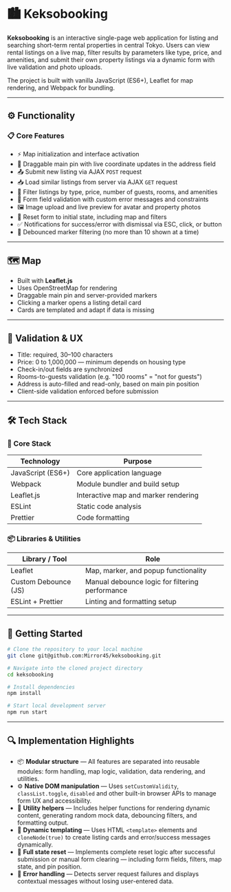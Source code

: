 # 🏙️ Keksobooking

**Keksobooking** is an interactive single-page web application for listing and searching short-term rental properties in central Tokyo. Users can view rental listings on a live map, filter results by parameters like type, price, and amenities, and submit their own property listings via a dynamic form with live validation and photo uploads.
  
The project is built with vanilla JavaScript (ES6+), Leaflet for map rendering, and Webpack for bundling.

---

## ⚙️ Functionality

### 📋 Core Features

- ⚡ Map initialization and interface activation
- 📍 Draggable main pin with live coordinate updates in the address field
- 📤 Submit new listing via AJAX `POST` request
- 📥 Load similar listings from server via AJAX `GET` request
- 🧭 Filter listings by type, price, number of guests, rooms, and amenities
- 📑 Form field validation with custom error messages and constraints
- 🖼️ Image upload and live preview for avatar and property photos
- 🧽 Reset form to initial state, including map and filters
- ✅ Notifications for success/error with dismissal via ESC, click, or button
- 🧠 Debounced marker filtering (no more than 10 shown at a time)

---

## 🗺️ Map

- Built with **Leaflet.js**
- Uses OpenStreetMap for rendering
- Draggable main pin and server-provided markers
- Clicking a marker opens a listing detail card
- Cards are templated and adapt if data is missing

---

## 🧪 Validation & UX

- Title: required, 30–100 characters
- Price: 0 to 1,000,000 — minimum depends on housing type
- Check-in/out fields are synchronized
- Rooms-to-guests validation (e.g. "100 rooms" = "not for guests")
- Address is auto-filled and read-only, based on main pin position
- Client-side validation enforced before submission

---

## 🛠 Tech Stack

### 🚀 Core Stack

| Technology        | Purpose                                          |
|-------------------|--------------------------------------------------|
| JavaScript (ES6+) | Core application language                       |
| Webpack           | Module bundler and build setup                  |
| Leaflet.js        | Interactive map and marker rendering            |
| ESLint            | Static code analysis                            |
| Prettier          | Code formatting                                 |

### 📦 Libraries & Utilities

| Library / Tool        | Role                                                        |
|------------------------|-------------------------------------------------------------|
| Leaflet               | Map, marker, and popup functionality                        |
| Custom Debounce (JS)  | Manual debounce logic for filtering performance             |
| ESLint + Prettier     | Linting and formatting setup                                |

---

## 🧰 Getting Started

```bash
# Clone the repository to your local machine
git clone git@github.com:Mirror45/keksobooking.git

# Navigate into the cloned project directory
cd keksobooking

# Install dependencies
npm install

# Start local development server
npm run start

```

---

## 🔍 Implementation Highlights

- 📦 **Modular structure** — All features are separated into reusable modules: form handling, map logic, validation, data rendering, and utilities.
- ⚙️ **Native DOM manipulation** — Uses `setCustomValidity`, `classList.toggle`, `disabled` and other built-in browser APIs to manage form UX and accessibility.
- 🧰 **Utility helpers** — Includes helper functions for rendering dynamic content, generating random mock data, debouncing filters, and formatting output.
- 🧱 **Dynamic templating** — Uses HTML `<template>` elements and `cloneNode(true)` to create listing cards and error/success messages dynamically.
- 🔁 **Full state reset** — Implements complete reset logic after successful submission or manual form clearing — including form fields, filters, map state, and pin position.
- 📡 **Error handling** — Detects server request failures and displays contextual messages without losing user-entered data.



